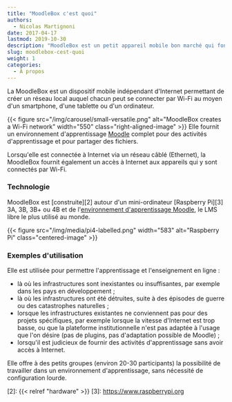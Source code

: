 ```yaml
---
title: "MoodleBox c'est quoi"
authors:
  - Nicolas Martignoni
date: 2017-04-17
lastmod: 2019-10-30
description: "MoodleBox est un petit appareil mobile bon marché qui fonctionne sans Internet, et qui combine un point d'accès sans fils avec un serveur Moodle complet."
slug: moodlebox-cest-quoi
weight: 1
categories:
  - À propos
---
```

La MoodleBox est un dispositif mobile indépendant d'Internet permettant de créer un réseau local auquel chacun peut se connecter par Wi-Fi au moyen d'un smartphone, d'une tablette ou d'un ordinateur.

{{< figure src="/img/carousel/small-versatile.png" alt="MoodleBox creates a Wi-Fi network" width="550" class="right-aligned-image" >}} Elle fournit un environnement d'apprentissage [Moodle][1] complet pour des activités d'apprentissage et pour partager des fichiers.

Lorsqu'elle est connectée à Internet via un réseau câblé (Ethernet), la MoodleBox fournit également un accès à Internet aux appareils qui y sont connectés par Wi-Fi.

### Technologie

MoodleBox est [construite][2] autour d'un mini-ordinateur [Raspberry Pi][3] 3A, 3B, 3B+ ou 4B et de l'[environnement d'apprentissage Moodle][1], le LMS libre le plus utilisé au monde.

{{< figure src="/img/media/pi4-labelled.png" width="583" alt="Raspberry Pi" class="centered-image" >}}

### Exemples d'utilisation

Elle est utilisée pour permettre l'apprentissage et l'enseignement en ligne :

  - là où les infrastructures sont inexistantes ou insuffisantes, par exemple dans les pays en développement ;
  - là où les infrastructures ont été détruites, suite à des épisodes de guerre ou des catastrophes naturelles ;
  - lorsque les infrastructures existantes ne conviennent pas pour des projets spécifiques, par exemple lorsque la vitesse d'Internet est trop basse, ou que la plateforme institutionnelle n'est pas adaptée à l'usage que l'on désire (pas de plugins, pas d'adaptation possible de Moodle) ;
  - lorsqu'il est judicieux de fournir des activités d'apprentissage sans avoir accès à Internet.

Elle offre à des petits groupes (environ 20-30 participants) la possibilité de travailler dans un environnement d'apprentissage, sans nécessité de configuration lourde.

 [1]: https://moodle.org/
 [2]: {{< relref "hardware" >}}
 [3]: https://www.raspberrypi.org
